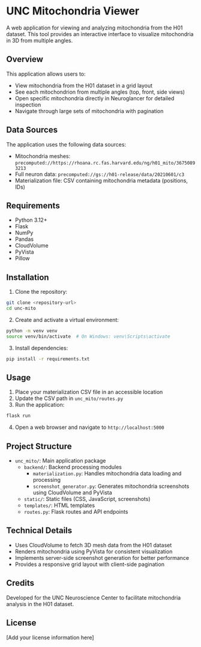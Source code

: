 # UNC Mitochondria Viewer

A web application for viewing and analyzing mitochondria from the H01 dataset. This tool provides an interactive interface to visualize mitochondria in 3D from multiple angles.

## Overview

This application allows users to:
- View mitochondria from the H01 dataset in a grid layout
- See each mitochondrion from multiple angles (top, front, side views)
- Open specific mitochondria directly in Neuroglancer for detailed inspection
- Navigate through large sets of mitochondria with pagination

## Data Sources

The application uses the following data sources:
- Mitochondria meshes: `precomputed://https://rhoana.rc.fas.harvard.edu/ng/h01_mito/36750893213`
- Full neuron data: `precomputed://gs://h01-release/data/20210601/c3`
- Materialization file: CSV containing mitochondria metadata (positions, IDs)

## Requirements

- Python 3.12+
- Flask
- NumPy
- Pandas
- CloudVolume
- PyVista
- Pillow

## Installation

1. Clone the repository:
```bash
git clone <repository-url>
cd unc-mito
```

2. Create and activate a virtual environment:
```bash
python -m venv venv
source venv/bin/activate  # On Windows: venv\Scripts\activate
```

3. Install dependencies:
```bash
pip install -r requirements.txt
```

## Usage

1. Place your materialization CSV file in an accessible location
2. Update the CSV path in `unc_mito/routes.py`
3. Run the application:
```bash
flask run
```
4. Open a web browser and navigate to `http://localhost:5000`

## Project Structure

- `unc_mito/`: Main application package
  - `backend/`: Backend processing modules
    - `materialization.py`: Handles mitochondria data loading and processing
    - `screenshot_generator.py`: Generates mitochondria screenshots using CloudVolume and PyVista
  - `static/`: Static files (CSS, JavaScript, screenshots)
  - `templates/`: HTML templates
  - `routes.py`: Flask routes and API endpoints

## Technical Details

- Uses CloudVolume to fetch 3D mesh data from the H01 dataset
- Renders mitochondria using PyVista for consistent visualization
- Implements server-side screenshot generation for better performance
- Provides a responsive grid layout with client-side pagination

## Credits

Developed for the UNC Neuroscience Center to facilitate mitochondria analysis in the H01 dataset.

## License

[Add your license information here]
